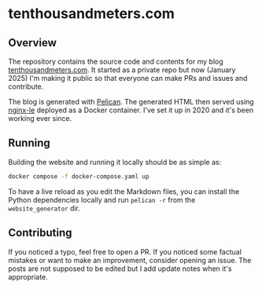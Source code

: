 # tenthousandmeters.com

## Overview

The repository contains the source code and contents for my blog [tenthousandmeters.com](https://tenthousandmeters.com). It started as a private repo but now (January 2025) I'm making it public so that everyone can make PRs and issues and contribute.

The blog is generated with [Pelican](https://github.com/getpelican/pelican). The generated HTML then served using [nginx-le](https://github.com/nginx-le/nginx-le) deployed as a Docker container. I've set it up in 2020 and it's been working ever since.

## Running

Building the website and running it locally should be as simple as:

```bash
docker compose -f docker-compose.yaml up
```

To have a live reload as you edit the Markdown files, you can install the Python dependencies locally and run `pelican -r` from the `website_generator` dir.

## Contributing

If you noticed a typo, feel free to open a PR. If you noticed some factual mistakes or want to make an improvement, consider opening an issue. The posts are not supposed to be edited but I add update notes when it's appropriate.

